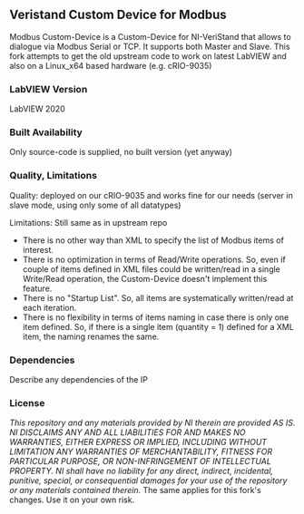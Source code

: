 ## Veristand Custom Device for Modbus ##

Modbus Custom-Device is a Custom-Device for NI-VeriStand that allows to dialogue via Modbus Serial or TCP. It supports both Master and Slave. 
This fork attempts to get the old upstream code to work on latest LabVIEW and also on a Linux_x64 based hardware (e.g. cRIO-9035)

### LabVIEW Version ###

LabVIEW 2020

### Built Availability ###

Only source-code is supplied, no built version (yet anyway)

### Quality, Limitations ###

Quality: deployed on our cRIO-9035 and works fine for our needs (server in slave mode, using only some of all datatypes)

Limitations:
Still same as in upstream repo
- There is no other way than XML to specify the list of Modbus items of interest. 
- There is no optimization in terms of Read/Write operations. So, even if couple of items defined in XML files could be written/read in a single Write/Read operation, the Custom-Device doesn't implement this feature. 
- There is no "Startup List". So, all items are systematically written/read at each iteration.
- There is no flexibility in terms of items naming in case there is only one item defined. So, if there is a single item (quantity = 1) defined for a XML item, the naming renames the same.  

### Dependencies ###

Describe any dependencies of the IP

### License ###

*This repository and any materials provided by NI therein are provided AS IS. NI DISCLAIMS ANY AND ALL LIABILITIES FOR AND MAKES NO WARRANTIES, EITHER EXPRESS OR IMPLIED, INCLUDING WITHOUT LIMITATION ANY WARRANTIES OF MERCHANTABILITY, FITNESS FOR  PARTICULAR PURPOSE, OR NON-INFRINGEMENT OF INTELLECTUAL PROPERTY. NI shall have no liability for any direct, indirect, incidental, punitive, special, or consequential damages for your use of the repository or any materials contained therein.*
The same applies for this fork's changes. Use it on your own risk.
